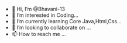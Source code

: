 - 👋 Hi, I’m @Bhavani-13
- 👀 I’m interested in Coding...
- 🌱 I’m currently learning  Core Java,Html,Css...
- 💞️ I’m looking to collaborate on ...
- 📫 How to reach me ...

<!---
Bhavani-13/Bhavani-13 is a ✨ special ✨ repository because its `README.md` (this file) appears on your GitHub profile.
You can click the Preview link to take a look at your changes.
--->
